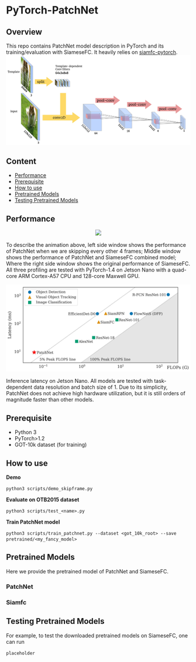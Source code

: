 # PyTorch-PatchNet

## Overview

This repo contains PatchNet model description in PyTorch and its training/evaluation with SiameseFC. It heavily relies on [siamfc-pytorch]([https://github.com/huanglianghua/siamfc-pytorch](https://github.com/huanglianghua/siamfc-pytorch)).
<img src="fig/PatchNet3.jpg">

## Content

- [Performance](#Performance)
- [Prerequisite](#Prerequisite)
- [How to use](#How-to-use)
- [Pretrained Models](#pretrained-models)
- [Testing Pretrained Models](#testing-pretrained-models)


## Performance

<p align="center">
<img src=fig/surfer.gif>
</p>

To describe the animation above, left side window shows the performance of PatchNet when we are skipping every other 4 frames; Middle window shows the performance of PatchNet and SiameseFC combined model; Where the right side window shows the original performance of SiameseFC. All three profiling are tested with PyTorch-1.4 on Jetson Nano with a quad-core ARM Cortex-A57 CPU and 128-core Maxwell GPU.

<p align="center">
<img src=fig/speed_vs_flops.jpg>
</p>

Inference latency on Jetson Nano. All models are tested with task-dependent data resolution and batch size of 1. Due to its simplicity, PatchNet does not achieve high hardware utilization, but it is still orders of magnitude faster than other models.

## Prerequisite

* Python 3
* PyTorch>1.2
* GOT-10k dataset (for training)

## How to use



**Demo** 
```
python3 scripts/demo_skipframe.py
```

**Evaluate on OTB2015 dataset**
```
python3 scripts/test_<name>.py
```

**Train PatchNet model**
```
python3 scripts/train_patchnet.py --dataset <got_10k_root> --save pretrained/<my_fancy_model>
```

## Pretrained Models

Here we provide the pretrained model of PatchNet and SiameseFC.

### PatchNet

### Siamfc

## Testing Pretrained Models

For example, to test the downloaded pretrained models on SiameseFC, one can run

```
placeholder
```

